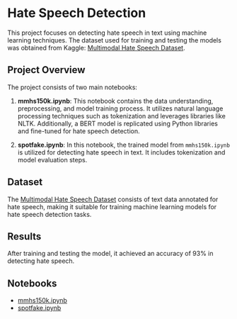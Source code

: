 # Hate Speech Detection

This project focuses on detecting hate speech in text using machine learning techniques. The dataset used for training and testing the models was obtained from Kaggle: [Multimodal Hate Speech Dataset](https://www.kaggle.com/datasets/victorcallejasf/multimodal-hate-speech).

## Project Overview

The project consists of two main notebooks:

1. **mmhs150k.ipynb**: This notebook contains the data understanding, preprocessing, and model training process. It utilizes natural language processing techniques such as tokenization and leverages libraries like NLTK. Additionally, a BERT model is replicated using Python libraries and fine-tuned for hate speech detection.

2. **spotfake.ipynb**: In this notebook, the trained model from `mmhs150k.ipynb` is utilized for detecting hate speech in text. It includes tokenization and model evaluation steps.

## Dataset

The [Multimodal Hate Speech Dataset](https://www.kaggle.com/datasets/victorcallejasf/multimodal-hate-speech) consists of text data annotated for hate speech, making it suitable for training machine learning models for hate speech detection tasks.

## Results

After training and testing the model, it achieved an accuracy of 93% in detecting hate speech.

## Notebooks

- [mmhs150k.ipynb](link_to_mmhs150k.ipynb)
- [spotfake.ipynb](link_to_spotfake.ipynb)




